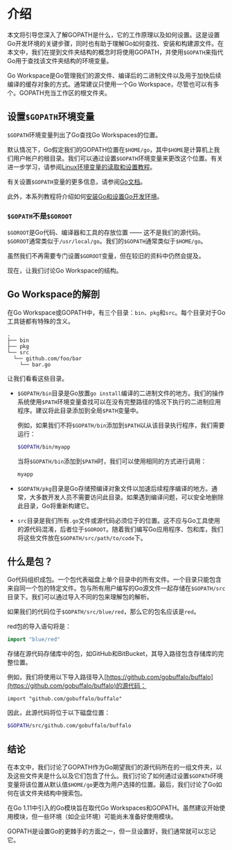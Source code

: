 # 介绍

本文将引导您深入了解GOPATH是什么，它的工作原理以及如何设置。这是设置Go开发环境的关键步骤，同时也有助于理解Go如何查找、安装和构建源文件。在本文中，我们在提到文件夹结构的概念时将使用GOPATH，并使用`$GOPATH`来指代Go用于查找该文件夹结构的环境变量。

Go Workspace是Go管理我们的源文件、编译后的二进制文件以及用于加快后续编译的缓存对象的方式。通常建议只使用一个Go Workspace，尽管也可以有多个。GOPATH充当工作区的根文件夹。

## 设置`$GOPATH`环境变量

`$GOPATH`环境变量列出了Go查找Go Workspaces的位置。

默认情况下，Go假定我们的GOPATH位置在`$HOME/go`，其中`$HOME`是计算机上我们用户帐户的根目录。我们可以通过设置`$GOPATH`环境变量来更改这个位置。有关进一步学习，请参阅[Linux环境变量的读取和设置教程](#)。

有关设置`$GOPATH`变量的更多信息，请参阅[Go文档](#)。

此外，本系列教程将介绍如何[安装Go和设置Go开发环境](#)。

### `$GOPATH`不是`$GOROOT`

`$GOROOT`是Go代码、编译器和工具的存放位置 —— 这不是我们的源代码。`$GOROOT`通常类似于`/usr/local/go`。我们的`$GOPATH`通常类似于`$HOME/go`。

虽然我们不再需要专门设置`$GOROOT`变量，但在较旧的资料中仍然会提及。

现在，让我们讨论Go Workspace的结构。

## Go Workspace的解剖

在Go Workspace或GOPATH中，有三个目录：`bin`、`pkg`和`src`。每个目录对于Go工具链都有特殊的含义。

```
.
├── bin
├── pkg
└── src
  └── github.com/foo/bar
    └── bar.go
```

让我们看看这些目录。

- `$GOPATH/bin`目录是Go放置`go install`编译的二进制文件的地方。我们的操作系统使用`$PATH`环境变量查找可以在没有完整路径的情况下执行的二进制应用程序。建议将此目录添加到全局`$PATH`变量中。

  例如，如果我们不将`$GOPATH/bin`添加到`$PATH`以从该目录执行程序，我们需要运行：

  ```bash
  $GOPATH/bin/myapp
  ```

  当将`$GOPATH/bin`添加到`$PATH`时，我们可以使用相同的方式进行调用：

  ```bash
  myapp
  ```

- `$GOPATH/pkg`目录是Go存储预编译对象文件以加速后续程序编译的地方。通常，大多数开发人员不需要访问此目录。如果遇到编译问题，可以安全地删除此目录，Go将重新构建它。

- `src`目录是我们所有`.go`文件或源代码必须位于的位置。这不应与Go工具使用的源代码混淆，后者位于`$GOROOT`。随着我们编写Go应用程序、包和库，我们将这些文件放在`$GOPATH/src/path/to/code`下。

## 什么是包？

Go代码组织成包。一个包代表磁盘上单个目录中的所有文件。一个目录只能包含来自同一个包的特定文件。包与所有用户编写的Go源文件一起存储在`$GOPATH/src`目录下。我们可以通过导入不同的包来理解包的解析。

如果我们的代码位于`$GOPATH/src/blue/red`，那么它的包名应该是`red`。

red包的导入语句将是：

```go
import "blue/red"
```

存储在源代码存储库中的包，如GitHub和BitBucket，其导入路径包含存储库的完整位置。

例如，我们将使用以下导入路径导入[https://github.com/gobuffalo/buffalo](https://github.com/gobuffalo/buffalo)的源代码：

``` golang
import "github.com/gobuffalo/buffalo"
```

因此，此源代码将位于以下磁盘位置：

```bash
$GOPATH/src/github.com/gobuffalo/buffalo
```

## 结论

在本文中，我们讨论了GOPATH作为Go期望我们的源代码所在的一组文件夹，以及这些文件夹是什么以及它们包含了什么。我们讨论了如何通过设置`$GOPATH`环境变量将该位置从默认值`$HOME/go`更改为用户选择的位置。最后，我们讨论了Go如何在该文件夹结构中搜索包。

在Go 1.11中引入的Go模块旨在取代Go Workspaces和GOPATH。虽然建议开始使用模块，但一些环境（如企业环境）可能尚未准备好使用模块。

GOPATH是设置Go的更棘手的方面之一，但一旦设置好，我们通常就可以忘记它。
